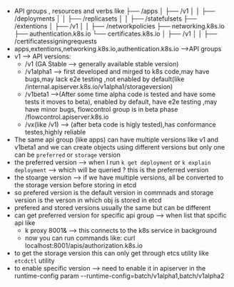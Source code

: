 - API groups , resources and verbs like
├── /apps
│   ├── /v1
│   │   ├── /deployments
│   │   ├── /replicasets
│   │   ├── /statefulsets
├── /extentions
│   ├── /v1
│   │   ├── /networkpolicies
├── networking.k8s.io
├── authentication.k8s.io
└── certificates.k8s.io
│   ├── /v1
│   │   ├── /certificatessigningrequests
- apps,extentions,networking.k8s.io,authentication.k8s.io -->API groups
- v1 --> API versions:
  - /v1 (GA Stable --> generally available stable version)
  - /v1alpha1 --> first developed and mirged to k8s code,may have bugs,may lack e2e testing ,not enabled by default(like /internal.apiserver.k8s.io/v1alpha1/storageversion)
  - /v1beta1 -->(After some time alpha code is tested and have some tests it moves to beta), enabled by default, have e2e testing ,may have minor bugs, flowcontrol group is in beta phase /flowcontrol.apiserver.k8s.io
  - /vx(like /v1) --> (after beta code is higly tested),has conformance testes,highly reliable
- The same api group (like apps) can have multiple versions like v1 and v1beta1 and we can create objects using different versions but only one can be `preferred` or `storage` version
- the preferred version --> when I run `k get deployment` or `k explain deployment` --> which will be queried ? this is the preferred version
- the stoarge version --> if we have multiple versions, all be converted to the storage version before storing in etcd
- so prefered version is the default version in commnads and storage version is the verson in which obj is stored in etcd
- prefered and stored versions usually the same but can be different 
- can get preferred version for specific api group --> when list that spcific api like
  - k proxy 8001& --> this connects to the k8s service in background 
  - now you can run commands like: curl localhost:8001/apis/authorization.k8s.io
- to get the storage version this can only get through etcs utility like `etcdctl` utility
- to enable specific version --> need to enable it in apiserver in the runtime-config param --runtime-config=batch/v1alpha1,batch/v1alpha2